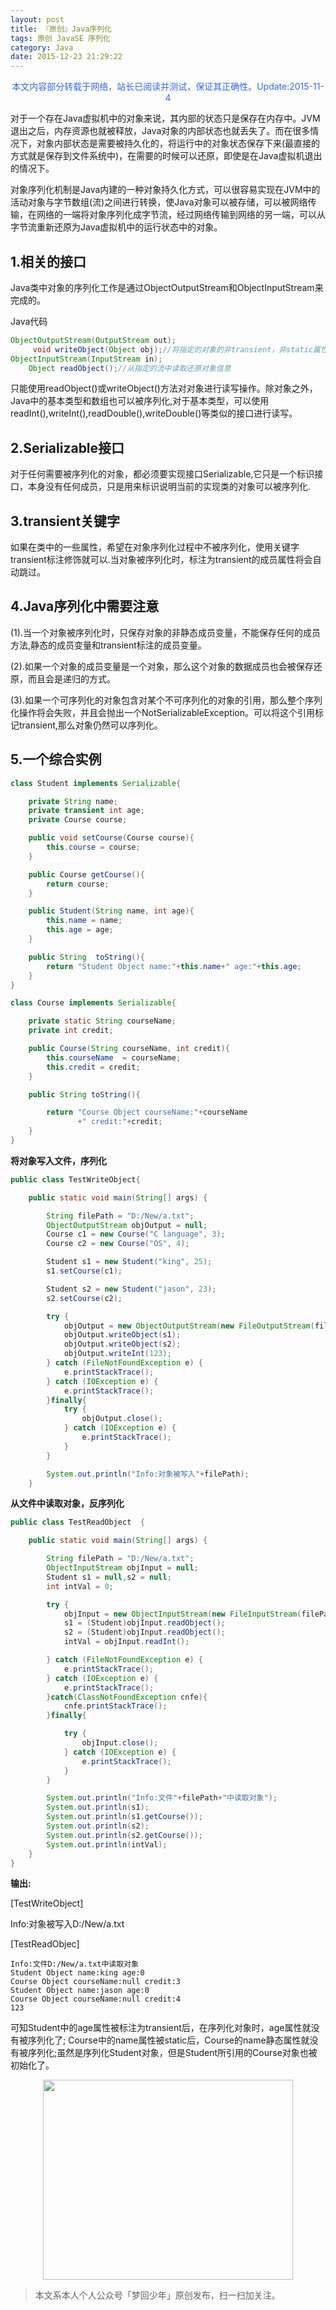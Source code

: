 ```yaml
---
layout: post
title: 『原创』Java序列化
tags: 原创 JavaSE 序列化
category: Java
date: 2015-12-23 21:29:22
---
```


<font color="#3366ff"><center>本文内容部分转载于网络，站长已阅读并测试，保证其正确性。Update:2015-11-4</center></font>

对于一个存在Java虚拟机中的对象来说，其内部的状态只是保存在内存中。JVM退出之后，内存资源也就被释放，Java对象的内部状态也就丢失了。而在很多情况下，对象内部状态是需要被持久化的，将运行中的对象状态保存下来(最直接的方式就是保存到文件系统中)，在需要的时候可以还原，即使是在Java虚拟机退出的情况下。

对象序列化机制是Java内建的一种对象持久化方式，可以很容易实现在JVM中的活动对象与字节数组(流)之间进行转换，使Java对象可以被存储，可以被网络传输，在网络的一端将对象序列化成字节流，经过网络传输到网络的另一端，可以从字节流重新还原为Java虚拟机中的运行状态中的对象。 

## 1.相关的接口

Java类中对象的序列化工作是通过ObjectOutputStream和ObjectInputStream来完成的。 

Java代码

```java
ObjectOutputStream(OutputStream out);  
     void writeObject(Object obj);//将指定的对象的非transient，非static属性，写入ObjectOutputStream  
ObjectInputStream(InputStream in);  
    Object readObject();//从指定的流中读取还原对象信息 
```

只能使用readObject()或writeObject()方法对对象进行读写操作。除对象之外，Java中的基本类型和数组也可以被序列化,对于基本类型，可以使用readInt(),writeInt(),readDouble(),writeDouble()等类似的接口进行读写。 

## 2.Serializable接口

对于任何需要被序列化的对象，都必须要实现接口Serializable,它只是一个标识接口，本身没有任何成员，只是用来标识说明当前的实现类的对象可以被序列化. 

## 3.transient关键字

如果在类中的一些属性，希望在对象序列化过程中不被序列化，使用关键字transient标注修饰就可以.当对象被序列化时，标注为transient的成员属性将会自动跳过。 

## 4.Java序列化中需要注意

(1).当一个对象被序列化时，只保存对象的非静态成员变量，不能保存任何的成员方法,静态的成员变量和transient标注的成员变量。

(2).如果一个对象的成员变量是一个对象，那么这个对象的数据成员也会被保存还原，而且会是递归的方式。 

(3).如果一个可序列化的对象包含对某个不可序列化的对象的引用，那么整个序列化操作将会失败，并且会抛出一个NotSerializableException。可以将这个引用标记transient,那么对象仍然可以序列化。 

## 5.一个综合实例

```java
class Student implements Serializable{  

    private String name;  
    private transient int age;  
    private Course course;  

    public void setCourse(Course course){  
        this.course = course;  
    }  

    public Course getCourse(){  
        return course;  
    }  

    public Student(String name, int age){  
        this.name = name;  
        this.age = age;  
    }  

    public String  toString(){  
        return "Student Object name:"+this.name+" age:"+this.age;  
    }  
}  

class Course implements Serializable{  

    private static String courseName;  
    private int credit;  

    public Course(String courseName, int credit){  
        this.courseName  = courseName;  
        this.credit = credit;  
    }  

    public String toString(){  

        return "Course Object courseName:"+courseName  
               +" credit:"+credit;  
    }  
}  
```

**将对象写入文件，序列化**

```java
public class TestWriteObject{  

    public static void main(String[] args) {  

        String filePath = "D:/New/a.txt";  
        ObjectOutputStream objOutput = null;  
        Course c1 = new Course("C language", 3);  
        Course c2 = new Course("OS", 4);  

        Student s1 = new Student("king", 25);  
        s1.setCourse(c1);  

        Student s2 = new Student("jason", 23);  
        s2.setCourse(c2);  

        try {  
            objOutput = new ObjectOutputStream(new FileOutputStream(filePath));  
            objOutput.writeObject(s1);  
            objOutput.writeObject(s2);  
            objOutput.writeInt(123);  
        } catch (FileNotFoundException e) {  
            e.printStackTrace();  
        } catch (IOException e) {  
            e.printStackTrace();  
        }finally{  
            try {  
                objOutput.close();  
            } catch (IOException e) {  
                e.printStackTrace();  
            }  
        }  

        System.out.println("Info:对象被写入"+filePath);  
    }  
```

**从文件中读取对象，反序列化**

```java
public class TestReadObject  {  

    public static void main(String[] args) {  

        String filePath = "D:/New/a.txt";  
        ObjectInputStream objInput = null;  
        Student s1 = null,s2 = null;  
        int intVal = 0;  

        try {  
            objInput = new ObjectInputStream(new FileInputStream(filePath));  
            s1 = (Student)objInput.readObject();  
            s2 = (Student)objInput.readObject();  
            intVal = objInput.readInt();  

        } catch (FileNotFoundException e) {  
            e.printStackTrace();  
        } catch (IOException e) {  
            e.printStackTrace();  
        }catch(ClassNotFoundException cnfe){  
            cnfe.printStackTrace();  
        }finally{  

            try {  
                objInput.close();  
            } catch (IOException e) {  
                e.printStackTrace();  
            }  
        }  

        System.out.println("Info:文件"+filePath+"中读取对象");  
        System.out.println(s1);  
        System.out.println(s1.getCourse());  
        System.out.println(s2);  
        System.out.println(s2.getCourse());  
        System.out.println(intVal);  
    }  
}  
```

**输出:**

[TestWriteObject]

Info:对象被写入D:/New/a.txt 

[TestReadObjec]

```
Info:文件D:/New/a.txt中读取对象 
Student Object name:king age:0 
Course Object courseName:null credit:3 
Student Object name:jason age:0 
Course Object courseName:null credit:4 
123 
```

可知Student中的age属性被标注为transient后，在序列化对象时，age属性就没有被序列化了; Course中的name属性被static后，Course的name静态属性就没有被序列化;虽然是序列化Student对象，但是Student所引用的Course对象也被初始化了。 

<div align="center">
<img src="assets/img/qrcode-logo.png" width="400" height="320" />
</div>

> 本文系本人个人公众号「梦回少年」原创发布，扫一扫加关注。